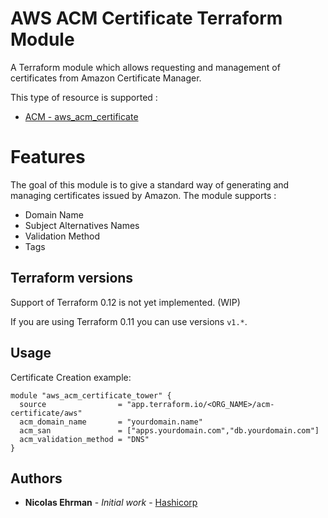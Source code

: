 # AWS ACM Certificate Terraform Module 

A Terraform module which allows requesting and management of certificates from Amazon Certificate Manager.

This type of resource is supported :
- [ACM - aws_acm_certificate](https://www.terraform.io/docs/providers/aws/r/acm_certificate.html)

# Features

The goal of this module is to give a standard way of generating and managing certificates issued by Amazon.
The module supports :

- Domain Name
- Subject Alternatives Names
- Validation Method
- Tags

## Terraform versions

Support of Terraform 0.12 is not yet implemented. (WIP)

If you are using Terraform 0.11 you can use versions `v1.*`.

## Usage

Certificate Creation example: 

```hcl
module "aws_acm_certificate_tower" {
  source                = "app.terraform.io/<ORG_NAME>/acm-certificate/aws"
  acm_domain_name       = "yourdomain.name"
  acm_san               = ["apps.yourdomain.com","db.yourdomain.com"]
  acm_validation_method = "DNS"
}
```

## Authors

* **Nicolas Ehrman** - *Initial work* - [Hashicorp](https://www.hashicorp.com)



